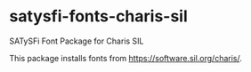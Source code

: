 # satysfi-fonts-charis-sil

SATySFi Font Package for Charis SIL

This package installs fonts from https://software.sil.org/charis/.
